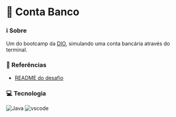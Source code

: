 # 🏦 Conta Banco
### ℹ️ Sobre
Um do bootcamp da [DIO](https://web.dio.me), simulando uma conta bancária através do terminal.
### 🔗 Referências
 - [README do desafio](https://github.com/digitalinnovationone/trilha-java-basico/blob/main/desafios/sintaxe/README.md)
### 💻 Tecnologia
![Java](https://img.shields.io/badge/OpenJDK-ED8B00?style=for-the-badge&logo=openjdk&logoColor=white)
![vscode](https://img.shields.io/badge/VSCode-0078D4?style=for-the-badge&logo=VisualStudioCode&logoColor=white)
